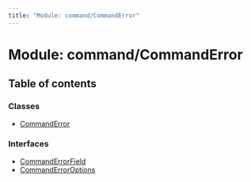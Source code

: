 ```yaml
---
title: "Module: command/CommandError"
---
```


# Module: command/CommandError

## Table of contents

### Classes

- [CommandError](../classes/command_commanderror.commanderror.md)

### Interfaces

- [CommandErrorField](../interfaces/command_commanderror.commanderrorfield.md)
- [CommandErrorOptions](../interfaces/command_commanderror.commanderroroptions.md)

